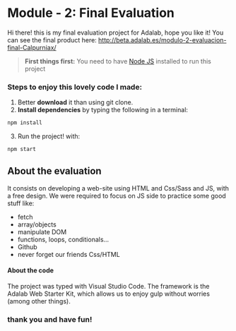 # Module - 2: Final Evaluation

Hi there! this is my final evaluation project for Adalab, hope you like it!
You can see the final product here: http://beta.adalab.es/modulo-2-evaluacion-final-Calpurniax/

> **First things first:** You need to have [Node JS](https://nodejs.org/) installed to run this project

### Steps to enjoy this lovely code I made:

1. Better **download** it than using git clone.
2. **Install dependencies** by typing the following in a terminal:

```bash
npm install
```

3. Run the project! with:

```bash
npm start
```

## About the evaluation

It consists on developing a web-site using HTML and Css/Sass and JS, with a free design. We were required to focus on JS side to practice some good stuff like:

- fetch
- array/objects
- manipulate DOM
- functions, loops, conditionals...
- Github
- never forget our friends Css/HTML

#### About the code

The project was typed with Visual Studio Code.
The framework is the Adalab Web Starter Kit, which allows us to enjoy gulp without worries (among other things).

### thank you and have fun!
